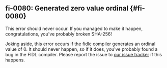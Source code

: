 ## fi-0080: Generated zero value ordinal {#fi-0080}

This error should never occur. If you managed to make it happen,
congratulations, you've probably broken SHA-256!

Joking aside, this error occurs if the fidlc compiler generates an ordinal value
of 0. It should never happen, so if it does, you've probably found a bug in the
FIDL compiler. Please report the issue to [our issue tracker] if this happens.

[our issue tracker]: https://bugs.fuchsia.dev/p/fuchsia/issues/entry?components=FIDL
